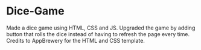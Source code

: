 # Dice-Game
Made a dice game using HTML, CSS and JS. Upgraded the game by adding button that rolls the dice instead of having to refresh the page every time. Credits to AppBrewery for the HTML and CSS template.

